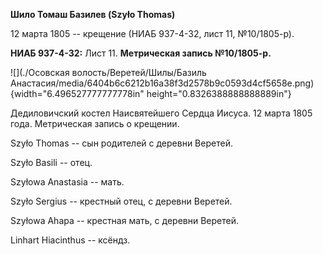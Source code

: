 **Шило Томаш Базилев (Szyło Thomas)**

12 марта 1805 -- крещение (НИАБ 937-4-32, лист 11, №10/1805-р).

**НИАБ 937-4-32:** Лист 11. **Метрическая запись №10/1805-р.**

![](./Осовская волость/Веретей/Шилы/Базиль Анастасия/media/6404b6c6212b16a38f3d2578b9c0593d4cf5658e.png){width="6.496527777777778in"
height="0.8326388888888889in"}

Дедиловичский костел Наисвятейшего Сердца Иисуса. 12 марта 1805 года.
Метрическая запись о крещении.

Szyło Thomas -- сын родителей с деревни Веретей.

Szyło Basili -- отец.

Szyłowa Anastasia -- мать.

Szyło Sergius -- крестный отец, с деревни Веретей.

Szyłowa Ahapa -- крестная мать, с деревни Веретей.

Linhart Hiacinthus -- ксёндз.
